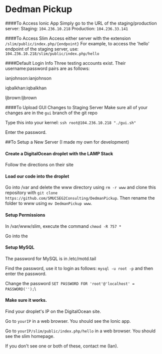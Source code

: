 Dedman Pickup
=====================

####To Access Ionic App
Simply go to the URL of the staging/production server:
Staging: `104.236.10.218`
Production: `104.236.33.141`

####To Access Slim
Access either server with the extension `/slim/public/index.php/{endpoint}`
For example, to access the 'hello' endpoint of the staging server, use:
`104.236.10.218/slim/public/index.php/hello`

####Default Login Info
Three testing accounts exist. Their username:password pairs are as follows:

ianjohnson:ianjohnson

iqbalkhan:iqbalkhan

ljbrown:ljbrown

####To Upload GUI Changes to Staging Server
Make sure all of your changes are in the `gui` branch of the git repo

Type this into your kernel: `ssh root@104.236.10.218 "./gui.sh"`

Enter the password.

##To Setup a New Server (I made my own for development)
#### Create a DigitalOcean droplet with the LAMP Stack
Follow the directions on their site
#### Load our code into the droplet
Go into /var and delete the www directory using `rm -r www` and clone this repository with `git clone https://github.com/SMUCSEG2Consulting/DedmanPickup`.
Then rename the folder to www using `mv DedmanPickup www`.

#### Setup Permissions
In /var/www/slim, execute the command `chmod -R 757 *`

Go into the 

#### Setup MySQL
The password for MySQL is in /etc/motd.tail

Find the password, use it to login as follows: `mysql -u root -p` and then enter the password.

Change the password `SET PASSWORD FOR 'root'@'localhost' = PASSWORD('');`\
#### Make sure it works.
Find your droplet's IP on the DigitalOcean site.

Go to `yourIP` in a web browser. You should see the Ionic app.

Go to `yourIP/slim/public/index.php/hello` in a web browser. You should see the slim homepage.

If you don't see one or both of these, contact me (Ian).


